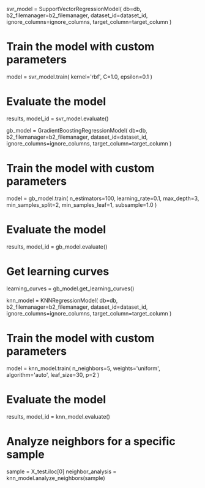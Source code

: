 svr_model = SupportVectorRegressionModel(
    db=db,
    b2_filemanager=b2_filemanager,
    dataset_id=dataset_id,
    ignore_columns=ignore_columns,
    target_column=target_column
)

# Train the model with custom parameters
model = svr_model.train(
    kernel='rbf',
    C=1.0,
    epsilon=0.1
)

# Evaluate the model
results, model_id = svr_model.evaluate()


gb_model = GradientBoostingRegressionModel(
    db=db,
    b2_filemanager=b2_filemanager,
    dataset_id=dataset_id,
    ignore_columns=ignore_columns,
    target_column=target_column
)

# Train the model with custom parameters
model = gb_model.train(
    n_estimators=100,
    learning_rate=0.1,
    max_depth=3,
    min_samples_split=2,
    min_samples_leaf=1,
    subsample=1.0
)

# Evaluate the model
results, model_id = gb_model.evaluate()

# Get learning curves
learning_curves = gb_model.get_learning_curves()


knn_model = KNNRegressionModel(
    db=db,
    b2_filemanager=b2_filemanager,
    dataset_id=dataset_id,
    ignore_columns=ignore_columns,
    target_column=target_column
)

# Train the model with custom parameters
model = knn_model.train(
    n_neighbors=5,
    weights='uniform',
    algorithm='auto',
    leaf_size=30,
    p=2
)

# Evaluate the model
results, model_id = knn_model.evaluate()

# Analyze neighbors for a specific sample
sample = X_test.iloc[0]
neighbor_analysis = knn_model.analyze_neighbors(sample)



